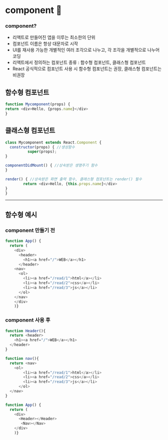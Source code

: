 # component :memo:

### component?
- 리액트로 만들어진 앱을 이루는 최소한의 단위
- 컴포넌트 이름은 항상 대문자로 시작
- UI를 재사용 가능한 개별적인 여러 조각으로 나누고, 각 조각을 개별적으로 나누어 코딩
- 리액트에서 정의하는 컴포넌트 종류 : 함수형 컴포넌트, 클래스형 컴포넌트 
- React 공식적으로 컴포넌트 사용 시 함수형 컴포넌트는 권장, 클래스형 컴포넌트는 비권장

## 함수형 컴포넌트 
```JavaScript
function Mycomponent(props) {
return <div>Hello, {props.name}</div>
}
```
  
## 클래스형 컴포넌트 
```JavaScript
class Mycomponent extends React.Component {
  constructor(props) { //생성함수
          super(props);
}

componentDidMount() { //상속받은 생명주기 함수
}

render() { //상속받은 화면 출력 함수, 클래스형 컴포넌트는 render() 필수
        return <div>Hello, {this.props.name}</div>
}
}
```
  
<hr>

## 함수형 예시
### component 만들기 전
```JavaScript
function App() {
  return (
    <div>
      <header>
        <h1><a href="/">WEB</a></h1>
      </header>
    <nav>
      <ol>
        <li><a href="/read/1">html</a></li>
        <li><a href="/read/2">css</a></li>
        <li><a href="/read/3">js</a></li>
      </ol>
    </nav>
    </div>
    )}
```

### component 사용 후
```JavaScript
function Header(){
  return <header>
    <h1><a href="/">WEB</a></h1>
  </header>
}

function nav(){
  return <nav>
    <ol>
        <li><a href="/read/1">html</a></li>
        <li><a href="/read/2">css</a></li>
        <li><a href="/read/3">js</a></li>
      </ol>
  </nav>
}

function App() {
  return (
    <div>
      <Header></Header>
       <Nav></Nav>
    </div>
    )}
```

